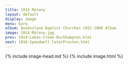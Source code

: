 ```yaml
---
title: 1914 Maleny
layout: default
display: image
menu: barq
album: Queensland Baptist Churches 1851-1960 Album
image: 1914-Maleny.jpg
prev: 1914-Lakes-Creek-Rockhampton.html
next: 1916-Speedwell-laterProston.html
---
```

{% include image-head.md %}
{% include image.html %}